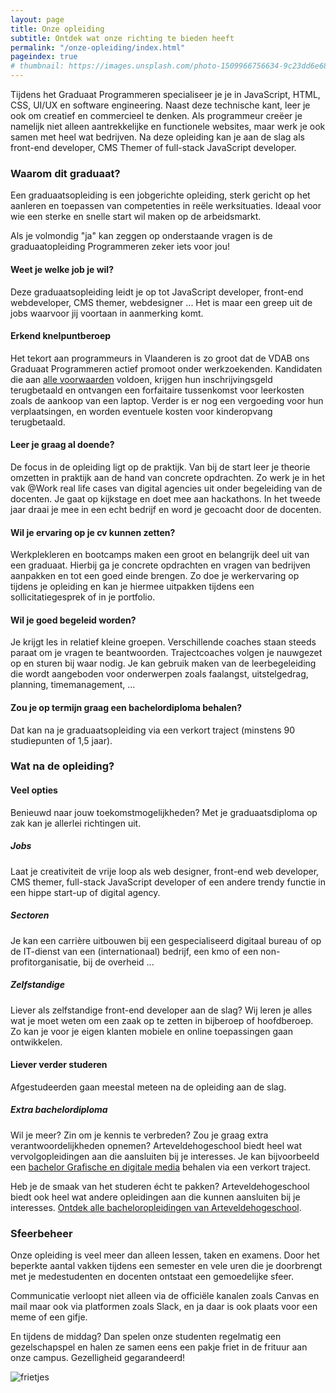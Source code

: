 ```yaml
---
layout: page
title: Onze opleiding
subtitle: Ontdek wat onze richting te bieden heeft
permalink: "/onze-opleiding/index.html"
pageindex: true
# thumbnail: https://images.unsplash.com/photo-1509966756634-9c23dd6e6815?ixlib=rb-1.2.1&ixid=eyJhcHBfaWQiOjEyMDd9&auto=format&fit=crop&w=2810&q=80
---
```

Tijdens het Graduaat Programmeren specialiseer je je in JavaScript, HTML, CSS, UI/UX en software engineering. Naast deze technische kant, leer je ook om creatief en commercieel te denken. Als programmeur creëer je namelijk niet alleen aantrekkelijke en functionele websites, maar werk je ook samen met heel wat bedrijven. Na deze opleiding kan je aan de slag als front-end developer, CMS Themer of full-stack JavaScript developer.

### Waarom dit graduaat?
Een graduaatsopleiding is een jobgerichte opleiding, sterk gericht op het aanleren en toepassen van competenties in reële werksituaties. Ideaal voor wie een sterke en snelle start wil maken op de arbeidsmarkt.

Als je volmondig "ja" kan zeggen op onderstaande vragen is de graduaatopleiding Programmeren zeker iets voor jou!

#### Weet je welke job je wil?  
Deze graduaatsopleiding leidt je op tot JavaScript developer, front-end webdeveloper, CMS themer, webdesigner ... Het is maar een greep uit de jobs waarvoor jij voortaan in aanmerking komt.

#### Erkend knelpuntberoep
Het tekort aan programmeurs in Vlaanderen is zo groot dat de VDAB ons Graduaat Programmeren actief promoot onder werkzoekenden. Kandidaten die aan [alle voorwaarden](https://www.vdab.be/opleidingen/aanbod/750487/cursus/181992/Graduaat_programmeren_-_1ste_jaar-MARIAKERKE) voldoen, krijgen hun inschrijvingsgeld terugbetaald en ontvangen een forfaitaire tussenkomst voor leerkosten zoals de aankoop van een laptop. Verder is er nog een vergoeding voor hun verplaatsingen, en worden eventuele kosten voor kinderopvang terugbetaald.

#### Leer je graag al doende?
De focus in de opleiding ligt op de praktijk. Van bij de start leer je theorie omzetten in praktijk aan de hand van concrete opdrachten. Zo werk je in het vak @Work real life cases van digital agencies uit onder begeleiding van de docenten. Je gaat op kijkstage en doet mee aan hackathons. In het tweede jaar draai je mee in een echt bedrijf en word je gecoacht door de docenten.

#### Wil je ervaring op je cv kunnen zetten?
Werkplekleren en bootcamps maken een groot en belangrijk deel uit van een graduaat. Hierbij ga je concrete opdrachten en vragen van bedrijven aanpakken en tot een goed einde brengen. Zo doe je werkervaring op tijdens je opleiding en kan je hiermee uitpakken tijdens een sollicitatiegesprek of in je portfolio.

#### Wil je goed begeleid worden?
Je krijgt les in relatief kleine groepen. Verschillende coaches staan steeds paraat om je vragen te beantwoorden.  Trajectcoaches volgen je nauwgezet op en sturen bij waar nodig. Je kan gebruik maken van de leerbegeleiding die wordt aangeboden voor onderwerpen zoals faalangst, uitstelgedrag, planning, timemanagement, ...

#### Zou je op termijn graag een bachelordiploma behalen?
Dat kan na je graduaatsopleiding via een verkort traject (minstens 90 studiepunten of 1,5 jaar).

### Wat na de opleiding?
#### Veel opties
Benieuwd naar jouw toekomstmogelijkheden? Met je graduaatsdiploma op zak kan je allerlei richtingen uit.

##### Jobs
Laat je creativiteit de vrije loop als web designer, front-end web developer, CMS themer, full-stack JavaScript developer of een andere trendy functie in een hippe start-up of digital agency.

##### Sectoren
Je kan een carrière uitbouwen bij een gespecialiseerd digitaal bureau of op de IT-dienst van een (internationaal) bedrijf, een kmo of een non-profitorganisatie, bij de overheid ... 

##### Zelfstandige
Liever als zelfstandige front-end developer aan de slag? Wij leren je alles wat je moet weten om een zaak op te zetten in bijberoep of hoofdberoep. Zo kan je voor je eigen klanten mobiele en online toepassingen gaan ontwikkelen. 

#### Liever verder studeren
Afgestudeerden gaan meestal meteen na de opleiding aan de slag.

##### Extra bachelordiploma
Wil je meer? Zin om je kennis te verbreden? Zou je graag extra verantwoordelijkheden opnemen? Arteveldehogeschool biedt heel wat vervolgopleidingen aan die aansluiten bij je interesses.
Je kan bijvoorbeeld een [bachelor Grafische en digitale media](https://www.arteveldehogeschool.be/opleidingen/bachelor/grafische-en-digitale-media) behalen via een verkort traject.

Heb je de smaak van het studeren écht te pakken? Arteveldehogeschool biedt ook heel wat andere opleidingen aan die kunnen aansluiten bij je interesses. [Ontdek alle bacheloropleidingen van Arteveldehogeschool](https://www.arteveldehogeschool.be/opleidingen//type/bachelor).

### Sfeerbeheer
Onze opleiding is veel meer dan alleen lessen, taken en examens. Door het beperkte aantal vakken tijdens een semester en vele uren die je doorbrengt met je medestudenten en docenten ontstaat een gemoedelijke sfeer.

Communicatie verloopt niet alleen via de officiële kanalen zoals Canvas en mail maar ook via platformen zoals Slack, en ja daar is ook plaats voor een meme of een gifje.

En tijdens de middag? Dan spelen onze studenten regelmatig een gezelschapspel en halen ze samen eens een pakje friet in de frituur aan onze campus. Gezelligheid gegarandeerd!

![frietjes](https://pgmgent-1920-students.github.io/case1-pgm-website-baas-pgm-lenndery/src/images/headers/84078072_603508380481076_3086905867375738880_o.jpg)